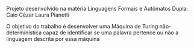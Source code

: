 Projeto desenvolvido na matéria Linguagens Formais e Autômatos
Dupla: Caio Cézar
       Laura Pianetti

O objetivo do trabalho é desenvolver uma Máquina de Turing não-determinística capaz de identificar se uma palavra pertence ou não a linguagem descrita por essa máquina
